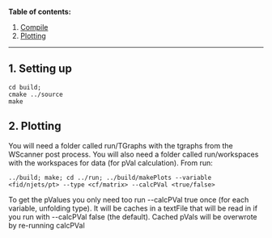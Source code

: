 **Table of contents:**
1. [Compile](#setup)
1. [Plotting](#plotting)

----

## 1. Setting up <a name="setup"></a>
```
cd build;
cmake ../source
make
```

## 2. Plotting <a name="plotting"></a>
You will need a folder called run/TGraphs with the tgraphs from the WScanner post process.
You will also need a folder called run/workspaces with the workspaces for data (for pVal calculation).
From run:
```
../build; make; cd ../run; ../build/makePlots --variable <fid/njets/pt> --type <cf/matrix> --calcPVal <true/false>
```
To get the pValues you only need too run --calcPVal true once (for each variable, unfolding type). It will be caches in a textFile that will be read in if you run with --calcPVal false (the default). Cached pVals will be overwrote by re-running calcPVal